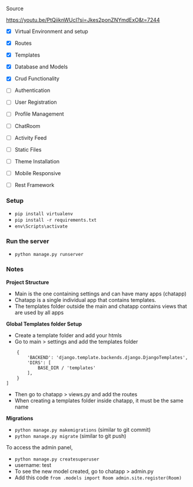 Source

https://youtu.be/PtQiiknWUcI?si=Jkes2ponZNYmdExO&t=7244


- [x] Virtual Environment and setup
- [x] Routes
- [x] Templates
- [x] Database and Models
- [x] Crud Functionality
- [ ] Authentication
- [ ] User Registration
- [ ] Profile Management
- [ ] ChatRoom
- [ ] Activity Feed
- [ ] Static Files
- [ ] Theme Installation
- [ ] Mobile Responsive
- [ ] Rest Framework
  

### Setup
* `pip install virtualenv`
* `pip install -r requirements.txt`
* `env\Scripts\activate`

### Run the server
* `python manage.py runserver`


### Notes

**Project Structure**
* Main is the one containing settings and can have many apps (chatapp)
* Chatapp is a single individual app that contains templates.
* The templates folder outside the main and chatapp contains views that are used by all apps

**Global Templates folder Setup**
* Create a template folder and add your htmls
* Go to main > settings and add the templates folder
```TEMPLATES = [
    {
        'BACKEND': 'django.template.backends.django.DjangoTemplates',
        'DIRS': [
            BASE_DIR / 'templates'
        ],
    }
]
```
* Then go to chatapp > views.py and add the routes
* When creating a templates folder inside chatapp, it must be the same name

**Migrations**
* `python manage.py makemigrations`  (similar to git commit)
* `python manage.py migrate`    (similar to git push)


To access the admin panel,
* `python manage.py createsuperuser`
* username: test
* To see the new model created, go to chatapp > admin.py
* Add this code 
`from .models import Room
admin.site.register(Room)`